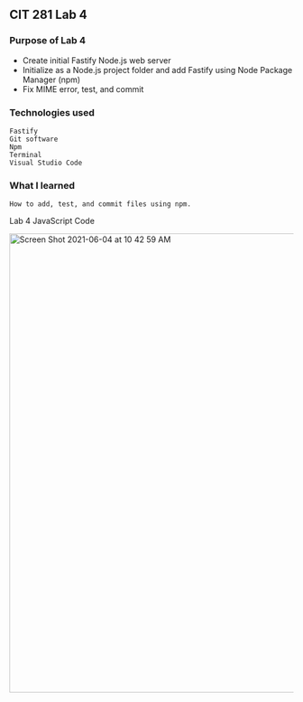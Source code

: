 ## CIT 281 Lab 4

### Purpose of Lab 4
* Create initial Fastify Node.js web server
* Initialize as a Node.js project folder and add Fastify using Node Package Manager (npm)
* Fix MIME error, test, and commit

### Technologies used
	Fastify
	Git software
	Npm
	Terminal
    Visual Studio Code
### What I learned
	How to add, test, and commit files using npm. 


Lab 4 JavaScript Code

<img width="813" alt="Screen Shot 2021-06-04 at 10 42 59 AM" src="https://user-images.githubusercontent.com/84147507/120842544-aeab8100-c521-11eb-9a63-ba4f471a41ac.png">
